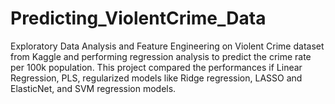 # Predicting_ViolentCrime_Data
Exploratory Data Analysis and Feature Engineering on Violent Crime dataset from Kaggle and performing regression analysis to predict the crime rate per 100k population. This project compared the performances if Linear Regression, PLS, regularized models like Ridge regression, LASSO and ElasticNet, and SVM regression models.
